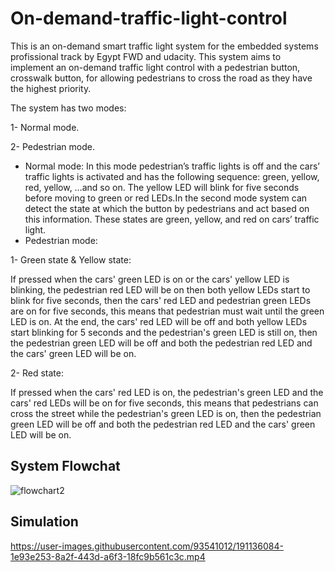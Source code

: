 
# On-demand-traffic-light-control

This is an on-demand smart traffic light system for the embedded systems profissional track by Egypt FWD and udacity.  This system aims to implement an on-demand traffic light control with a pedestrian  button, crosswalk button, for allowing pedestrians to cross the road as they have the  highest priority. 

The system has two modes:

1- Normal mode.

2- Pedestrian mode.

- Normal mode:
In this mode pedestrian’s traffic lights is off and the cars’ traffic lights is activated and has the following sequence: green, yellow, red, yellow, …and so on. The yellow LED will blink for five seconds before moving to green or red LEDs.In the second mode system can detect the state at which the button by pedestrians and act based on this information. These states are green, yellow, and red on cars’ traffic light.
- Pedestrian mode:

1- Green state & Yellow state:

If pressed when the cars' green LED is on or the cars' yellow LED is blinking, the pedestrian red LED will be on then both yellow LEDs start to blink for five seconds, then the cars' red LED and pedestrian green LEDs are on for five seconds, this means that pedestrian must wait until the green LED is on. At the end, the cars' red LED will be off and both yellow LEDs start blinking for 5 seconds and the pedestrian's green LED is still 
on, then the pedestrian green LED will be off and both the pedestrian red LED and the cars' green LED will be on.

2- Red state:

If pressed when the cars' red LED is on, the pedestrian's green LED and the cars' red LEDs will be on for five seconds, this means that pedestrians can cross the street while the pedestrian's green LED is on, then the pedestrian green LED will be off and both the pedestrian red LED and the cars' green LED will be on.


## System Flowchat 

![flowchart2](https://user-images.githubusercontent.com/93541012/191134309-dfa8941c-88ba-4460-9263-4a7987100afa.jpg)


## Simulation
https://user-images.githubusercontent.com/93541012/191136084-1e93e253-8a2f-443d-a6f3-18fc9b561c3c.mp4
